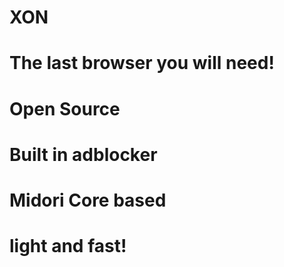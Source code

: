 # XON
#  The last browser you will need!
#    Open Source
#    Built in adblocker
#    Midori Core based
#    light and fast!
